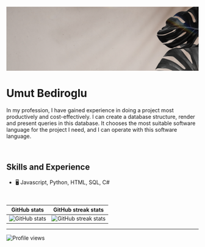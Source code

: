 
![Banner](https://github.com/ubediroglu/ubediroglu/blob/main/banner.jpg)

# Umut Bediroglu

In my profession, I have gained experience in doing a project most productively and cost-effectively. I can create a database structure, render and present queries in this database. It chooses the most suitable software language for the project I need, and I can operate with this software language.

<br>

## Skills and Experience
* 🖥️ Javascript, Python, HTML, SQL, C#

<br>


GitHub stats | GitHub streak stats  
------------- | -------------
![GitHub stats ](https://github-readme-stats.vercel.app/api?username=ubediroglu&show_icons=true) | ![GitHub streak stats](https://github-readme-streak-stats.herokuapp.com/?user=ubediroglu)
-------------

![Profile views](https://gpvc.arturio.dev/ubediroglu)  
